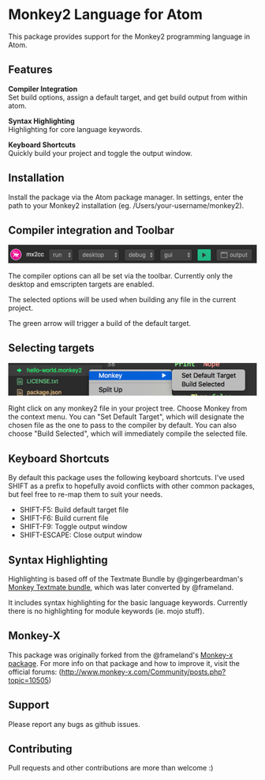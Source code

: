 # Monkey2 Language for Atom

This package provides support for the Monkey2 programming language in Atom.

## Features

**Compiler Integration**  
Set build options, assign a default target, and get build output from within
atom.

**Syntax Highlighting**  
Highlighting for core language keywords.

**Keyboard Shortcuts**  
Quickly build your project and toggle the output window.

## Installation

Install the package via the Atom package manager. In settings, enter the
path to your Monkey2 installation (eg. /Users/your-username/monkey2).

## Compiler integration and Toolbar

![Toolbar Screenshot](/images/mx2cc-toolbar.png?raw=true "mx2cc toolbar")

The compiler options can all be set via the toolbar. Currently only the
desktop and emscripten targets are enabled.

The selected options will be used when building any file in the current
project.

The green arrow will trigger a build of the default target.

## Selecting targets

![Selecting target example](/images/target-selection.png?raw=true "choosing a target")

Right click on any monkey2 file in your project tree. Choose Monkey from
the context menu. You can "Set Default Target", which will designate the
chosen file as the one to pass to the compiler by default. You can also choose "Build Selected", which will immediately compile the selected file.

## Keyboard Shortcuts

By default this package uses the following keyboard shortcuts. I've used
SHIFT as a prefix to hopefully avoid conflicts with other common packages,
but feel free to re-map them to suit your needs.

* SHIFT-F5: Build default target file
* SHIFT-F6: Build current file
* SHIFT-F9: Toggle output window
* SHIFT-ESCAPE: Close output window

## Syntax Highlighting

Highlighting is based off of the Textmate Bundle by @gingerbeardman's
[Monkey Textmate bundle](https://github.com/gingerbeardman/monkey.tmbundle),
which was later converted by @frameland.

It includes syntax highlighting for the basic language keywords.
Currently there is no highlighting for module keywords (ie. mojo stuff).

## Monkey-X

This package was originally forked from the @frameland's [Monkey-x package](https://github.com/frameland/atom-monkey). For more info on
that package and how to improve it, visit the official forums:
(http://www.monkey-x.com/Community/posts.php?topic=10505)

## Support

Please report any bugs as github issues.

## Contributing

Pull requests and other contributions are more than welcome :)
